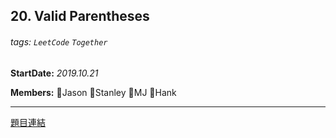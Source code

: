 ## 20. Valid Parentheses

###### tags: `LeetCode` `Together`

**StartDate:** *2019.10.21*

**Members:** 🐣Jason 🐣Stanley 🐣MJ 🐣Hank

---

[題目連結](https://leetcode.com/problems/valid-parentheses/)
